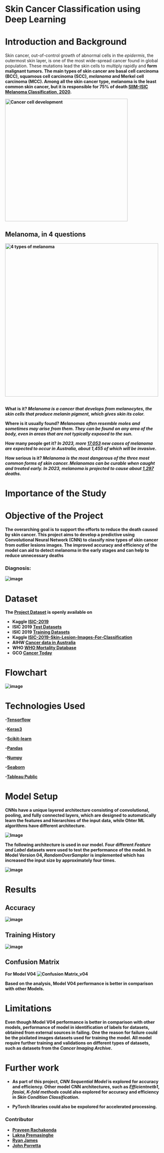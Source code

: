 # Skin Cancer Classification using Deep Learning

# Introduction and Background
Skin cancer, out-of-control growth of abnormal cells in the *epidermis*, the outermost skin layer, is one of the most wide-spread cancer found in global population. These mutations lead the skin cells to multiply rapidly and <b>form malignant tumors. The main types of skin cancer are basal cell carcinoma (BCC), squamous cell carcinoma (SCC), *melanoma* and Merkel cell carcinoma (MCC). Among all the skin cancer type, melanoma is the least common skin cancer, but it is responsible for **75%** of death [SIIM-ISIC Melanoma Classification, 2020](https://www.kaggle.com/c/siim-isic-melanoma-classification).
 
<img src="https://www.cancer.gov/sites/g/files/xnrzdm211/files/styles/cgov_article/public/cgov_contextual_image/2019-06/1-how-does-cancer-form.jpg?h=b48714fe&itok=fc2eMUvr" alt="Cancer cell development" width=400/>
    
## Melanoma, in 4 questions ##

<img src="https://www.verywellhealth.com/thmb/GmfzGuCPokTF14Dk06EaWvvROzo=/3125x2084/filters:no_upscale():max_bytes(150000):strip_icc()/what-is-melanoma-514215_final-01-3b091d9a68074ba7b5a1cb6d8287cf92.png" width=500 alt="4 types of melanoma"/><br><br>
    
What is it? *Melanoma is a cancer that develops from melanocytes, the skin cells that produce melanin pigment, which gives skin its color.*

Where is it usually found? *Melanomas often resemble moles and sometimes may arise from them. They can be found on any area of the body, even in areas that are not typically exposed to the sun.*

How many people get it? *In 2023, more [17,053](https://public.tableau.com/app/profile/lakna.premasinghe/viz/MelanomaAnalysis_17032704663840/melanomainaustralia) new cases of melanoma are expected to occur in Australia, about 1,455 of which will be invasive*. 

How serious is it? *Melanoma is the most dangerous of the three most common forms of skin cancer. Melanomas can be curable when caught and treated early. In 2023, melanoma is projected to cause about [1,297](https://www.aihw.gov.au/reports/cancer/cancer-data-in-australia/data) deaths.*

# Importance of the Study

# Objective of the Project
The overarching goal is to support the efforts to reduce the death caused by skin cancer. This project aims to develop a predictive using **Convolutional Neural Network (CNN)** to classify nine types of skin cancer from outlier lesions images. The improved accuracy and efficiency of the model can aid to detect melanoma in the early stages and can help to reduce unnecessary deaths

### Diagnosis:

![image](https://github.com/pkrachakonda/Project4_Gr12/assets/20739237/37cac8f8-6be6-448e-b8fe-8e00b9f6f0a7)

# Dataset
The [Project Dataset](https://github.com/pkrachakonda/Project4_Gr12/tree/main/Project_Datasets) is openly available on
- Kaggle [ISIC-2019](https://www.kaggle.com/code/bhanuprasanna/skin-cancer-detection-isic-2019/input)
- ISIC 2019 [Test Datasets](https://isic-challenge-data.s3.amazonaws.com/2019/ISIC_2019_Test_Input.zip)
- ISIC 2019 [Training Datasets](https://isic-challenge-data.s3.amazonaws.com/2019/ISIC_2019_Training_Input.zip)
- Kaggle [ISIC-2019-Skin-Lesion-Images-For-Classification](https://www.kaggle.com/datasets/salviohexia/isic-2019-skin-lesion-images-for-classification/data)
- AIHW [Cancer data in Australia](https://www.aihw.gov.au/reports/cancer/cancer-data-in-australia/data)
- WHO [WHO Mortality Database](https://platform.who.int/mortality/themes/theme-details/topics/indicator-groups/indicator-group-details/MDB/melanoma-and-other-skin-cancers)
- GCO [Cancer Today](https://gco.iarc.fr/today/online-analysis-map?v=2020&mode=population&mode_population=continents&population=900&populations=900&key=asr&sex=0&cancer=39&type=0&statistic=5&prevalence=0&population_group=0&ages_group%5B%5D=0&ages_group%5B%5D=17&nb_items=10&group_cancer=1&include_nmsc=0&include_nmsc_other=0&projection=natural-earth&color_palette=default&map_scale=quantile&map_nb_colors=5&continent=0&show_ranking=0&rotate=%255B10%252C0%255D)

# Flowchart

![image](https://github.com/pkrachakonda/Project4_Gr12/assets/20739237/e7187979-e98b-4218-941f-ff810253d311)

# Technologies Used

 -[Tensorflow](https://www.tensorflow.org/)

 -[Keras3](https://keras.io/keras_3/)

 -[Scikit-learn](https://scikit-learn.org/stable/)

 -[Pandas](https://pandas.pydata.org/)

 -[Numpy](https://numpy.org/)

 -[Seaborn](https://seaborn.pydata.org/)

 -[Tableau Public](https://www.tableau.com/products/public)


# Model Setup
CNNs have a unique layered architecture consisting of convolutional, pooling, and fully connected layers, which are designed to automatically learn the features and hierarchies of the input data, while Ohter ML algorithms have different architecture.

![Image](https://miro.medium.com/v2/resize:fit:4800/format:webp/0*LeK_gmCf3DfO3gj_.jpeg)

The following architecture is used in our model. Four different *Feature and Label* datasets were used to test the performance of the model. In Model Version 04, *RandomOverSampler* is implemented which has increased the input size by approximately four times.

![image](https://github.com/pkrachakonda/Project4_Gr12/assets/20739237/a70fa8a8-8e52-4013-be39-679e19ef1843)

# Results

## Accuracy

![image](https://github.com/pkrachakonda/Project4_Gr12/assets/20739237/3a5b33d8-c3ee-461b-af35-3f27058589be)


## Training History

![image](https://github.com/pkrachakonda/Project4_Gr12/assets/20739237/90d2de4e-1476-4f3c-9285-dfc443cb44a8)

## Confusion Matrix

For Model V04
![Confusion Matrix_v04](https://github.com/pkrachakonda/Project4_Gr12/assets/20739237/b2b9c1f1-57d4-4104-96bf-fc3db9b05759)

Based on the analysis, **Model V04** performance is better in comparison with other Models. 

# Limitations
Even though **Model V04** performance is better in comparison with other models, performance of model in identification of labels for datasets, obtained from external sources in failing. One the reason for failure could be the pixilated images datasets used for training the model. All model require further training and validations on different types of datasets, such as datasets from the *Cancer Imaging Archive*.

# Further work
 - As part of this project, *CNN Sequential Model* is explored for accuracy and efficiency. Other model CNN architectures, such as *Efficientnetb1*, *fasiai*, *K-fold methods* could also explored for accuracy and efficiency in *Skin Condition Classification*. 
 
 - PyTorch libraries could also be expolored for accelerated processing.


### Contributor

 - [Praveen Rachakonda](https://github.com/pkrachakonda)
 - [Lakna Premasinghe](https://github.com/lakigit)
 - [Ryan James](https://github.com/RyanLJames1997)
 - [John Porretta](https://github.com/Johnporretta)

